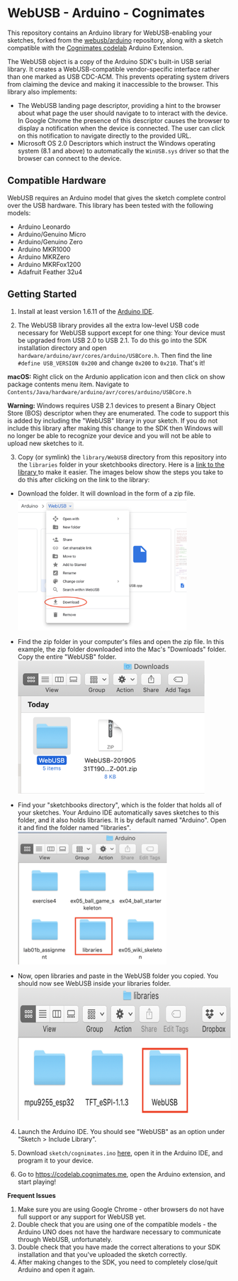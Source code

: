 WebUSB - Arduino - Cognimates
================

This repository contains an Arduino library for WebUSB-enabling your sketches, forked from the <a href="https://github.com/webusb/arduino"> webusb/arduino</a> repository, along with a sketch compatible with the <a href="https://codelab.cognimates.me">Cognimates codelab</a> Arduino Extension. 

The WebUSB object is a copy of the Arduino SDK's built-in USB serial library.
It creates a WebUSB-compatible vendor-specific interface rather than one marked
as USB CDC-ACM. This prevents operating system drivers from claiming the device
and making it inaccessible to the browser. This library also implements:

 * The WebUSB landing page descriptor, providing a hint to the browser about
   what page the user should navigate to to interact with the device. In
   Google Chrome the presence of this descriptor causes the browser to display
   a notification when the device is connected. The user can click on this
   notification to navigate directly to the provided URL.
 * Microsoft OS 2.0 Descriptors which instruct the Windows operating system
   (8.1 and above) to automatically the `WinUSB.sys` driver so that the browser
   can connect to the device.

Compatible Hardware
-------------------

WebUSB requires an Arduino model that gives the sketch complete control over the USB hardware. This library has been tested with the following models:

 * Arduino Leonardo
 * Arduino/Genuino Micro
 * Arduino/Genuino Zero
 * Arduino MKR1000
 * Arduino MKRZero
 * Arduino MKRFox1200
 * Adafruit Feather 32u4

Getting Started
---------------

1. Install at least version 1.6.11 of the [Arduino IDE](https://www.arduino.cc/en/Main/Software).

2. The WebUSB library provides all the extra low-level USB code necessary for WebUSB support except for one thing: Your device must be upgraded from USB 2.0 to USB 2.1. To do this go into the SDK installation directory and open `hardware/arduino/avr/cores/arduino/USBCore.h`. Then find the line `#define USB_VERSION 0x200` and change `0x200` to `0x210`. That's it!

  **macOS:** Right click on the Ardunio application icon and then click on show package contents menu item. Navigate to `Contents/Java/hardware/arduino/avr/cores/arduino/USBCore.h`
  
  **Warning:** Windows requires USB 2.1 devices to present a Binary Object Store (BOS) descriptor when they are enumerated. The code to support this is added by including the "WebUSB" library in your sketch. If you do not include this library after making this change to the SDK then Windows will no longer be able to recognize your device and you will not be able to upload new sketches to it.

3. Copy (or symlink) the `library/WebUSB` directory from this repository into the `libraries` folder in your sketchbooks directory. Here is a <a href="https://drive.google.com/drive/folders/1TsQmEgvsSLchIRxgtch64fpfYczd_pWB?usp=sharing" target="_blank"> link to the library </a> to make it easier. The images below show the steps you take to do this after clicking on the link to the library: 

  * Download the folder. It will download in the form of a zip file. <br><img src="./instruction_images/download-webusb.png" height=300px style="text-align:center;">

  * Find the zip folder in your computer's files and open the zip file. In this example, the zip folder downloaded into the Mac's "Downloads" folder. Copy the entire "WebUSB" folder. <br><img src="./instruction_images/open-zip.png" height=300px style="text-align:center;">

  * Find your "sketchbooks directory", which is the folder that holds all of your sketches. Your Arduino IDE automatically saves sketches to this folder, and it also holds libraries. It is by default named "Arduino". Open it and find the folder named "libraries". <br> <img src="./instruction_images/libraries-folder.png" height=300px style="text-align:center;">

  * Now, open libraries and paste in the WebUSB folder you copied. You should now see WebUSB inside your libraries folder. <br> <img src="./instruction_images/web-usb.png" height=300px style="text-align:center;">

4. Launch the Arduino IDE. You should see "WebUSB" as an option under "Sketch > Include Library".

5. Download `sketch/cognimates.ino` <a href="https://drive.google.com/uc?export=download&id=1mmxHcXB8tpqtn-FFhOdGpaA19qgJTsuI">here</a>, open it in the Arduino IDE, and program it to your device.

6. Go to https://codelab.cognimates.me, open the Arduino extension, and start playing! 

 **Frequent Issues** 
 1. Make sure you are using Google Chrome - other browsers do not have full support or any support for WebUSB yet. 
 2. Double check that you are using one of the compatible models - the Arduino UNO does not have the hardware necessary to communicate through WebUSB, unfortunately. 
 3. Double check that you have made the correct alterations to your SDK installation and that you've uploaded the sketch correctly. 
 4. After making changes to the SDK, you need to completely close/quit Arduino and open it again. 
